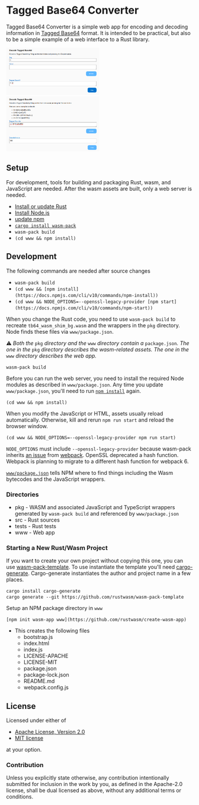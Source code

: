 # Tagged Base64 Converter

Tagged Base64 Converter is a simple web app for encoding and decoding information in [Tagged Base64](https://github.com/EspressoSystems/tagged-base64) format. It is intended to be practical, but also to be a simple example of a web interface to a Rust library.

<img src='docs/ui_encode1.png' style='width:50%;height:50%' alt='Encoding form'> <img src='docs/ui_decode1.png' style='width:50%;height:50%' alt='Decoding form'>

## Setup

For development, tools for building and packaging Rust, wasm, and JavaScript are needed. After the wasm assets are built, only a web server is needed.

- [Install or update Rust](https://www.rust-lang.org/tools/install)
- [Install Node.js](https://nodejs.org/en/download)
- [update npm](https://docs.npmjs.com/try-the-latest-stable-version-of-npm)
- [`cargo install wasm-pack`](https://rustwasm.github.io/wasm-pack/installer/)
- `wasm-pack build`
- `(cd www && npm install)`

## Development

The following commands are needed after source changes

- `wasm-pack build`
- `(cd www && [npm install](https://docs.npmjs.com/cli/v10/commands/npm-install))`
- `(cd www && NODE_OPTIONS=--openssl-legacy-provider [npm start](https://docs.npmjs.com/cli/v10/commands/npm-start))`

When you change the Rust code, you need to use `wasm-pack build` to recreate `tb64_wasm_shim_bg.wasm` and the wrappers in the `pkg` directory. Node finds these files via `www/package.json`.

:warning: _Both the_ `pkg` _directory and the_ `www` _directory contain a_ `package.json`_. The one in the_ `pkg` _directory describes the wasm-related assets. The one in the_ `www` _directory describes the web app._

```
wasm-pack build
```

Before you can run the web server, you need to install the required Node modules as described in `www/package.json`. Any time you update `www/package.json`, you'll need to run [`npm install`](https://docs.npmjs.com/cli/v10/commands/npm-install) again.
```
(cd www && npm install)
```

When you modify the JavaScript or HTML, assets usually reload automatically. Otherwise, kill and rerun `npm run start` and reload the browser window.
```
(cd www && NODE_OPTIONS=--openssl-legacy-provider npm run start)
```

`NODE_OPTIONS` must include `--openssl-legacy-provider` because wasm-pack inherits [an issue](https://github.com/webpack/webpack/issues/14532) from [webpack](https://webpack.js.org/). OpenSSL deprecated a hash function. Webpack is planning to migrate to a different hash function for webpack 6.

[`www/package.json`](https://docs.npmjs.com/cli/v10/configuring-npm/package-json) tells NPM where to find things including the Wasm bytecodes and the JavaScript wrappers.

### Directories

- pkg - WASM and associated JavaScript and TypeScript wrappers generated by `wasm-pack build` and referenced by `www/package.json`
- src - Rust sources
- tests - Rust tests
- www - Web app

### Starting a New Rust/Wasm Project

If you want to create your own project without copying this one, you can use [wasm-pack-template](https://github.com/rustwasm/wasm-pack-template). To use instantiate the template you'll need [cargo-generate](https://cargo-generate.github.io/cargo-generate/index.html). Cargo-generate instantiates the author and project name in a few places.

```
cargo install cargo-generate
cargo generate --git https://github.com/rustwasm/wasm-pack-template
```

Setup an NPM package directory in `www`
```
[npm init wasm-app www](https://github.com/rustwasm/create-wasm-app)
```
- This creates the following files
  - bootstrap.js
  - index.html
  - index.js
  - LICENSE-APACHE
  - LICENSE-MIT
  - package.json
  - package-lock.json
  - README.md
  - webpack.config.js

## License

Licensed under either of

- [Apache License, Version 2.0](http://www.apache.org/licenses/LICENSE-2.0)
- [MIT license](http://opensource.org/licenses/MIT)

at your option.

### Contribution

Unless you explicitly state otherwise, any contribution intentionally
submitted for inclusion in the work by you, as defined in the Apache-2.0
license, shall be dual licensed as above, without any additional terms or
conditions.